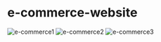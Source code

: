 # e-commerce-website
![e-commerce1](https://user-images.githubusercontent.com/72243589/125921381-744b1b8c-288f-4cac-9070-546e4c0ca050.jpg)
![e-commerce2](https://user-images.githubusercontent.com/72243589/125921360-5f4cf30a-e933-4666-96b9-991fe8e1800d.jpg)
![e-commerce3](https://user-images.githubusercontent.com/72243589/125921375-f6978427-e73f-4642-b3e0-5fe4eeb23d04.jpg)

